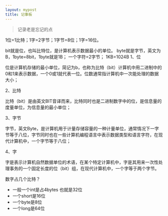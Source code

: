 ```yaml
---
layout: mypost
title: 记事板
---
```


> 记录老是忘记的点


1位=1比特；1字=2字节；1字节=8位；1字=16位。

bit就是位，也叫比特位，是计算机表示数据最小的单位。
byte就是字节，英文为B，1byte=8bit，1byte就是1B；
一个字符=2字节；
1KB=1024B
1、位

位是计算机存储的最小单位，简记为b，也称为比特（bit）计算机中用二进制中的0和1来表示数据，一个0或1就代表一位。位数通常指计算机中一次能处理的数据大小；

2、比特

比特（bit）是由英文BIT音译而来，比特同时也是二进制数字中的位，是信息量的度量单位，为信息量的最小单位；

3、字节

字节，英文Byte，是计算机用于计量存储容量的一种计量单位，通常情况下一字节等于八位，字节同时也在一些计算机编程语言中表示数据类型和语言字符，在现代计算机中，一个字节等于八位；

4、字

字是表示计算机自然数据单位的术语，在某个特定计算机中，字是其用来一次性处理事务的一个固定长度的位（bit）组，在现代计算机中，一个字等于两个字节。

数字占几个比特？

* 一般一个int是占4bytes 也就是32位
* 一个short是16位
* 一个byte是8位
* 一个long是64位
